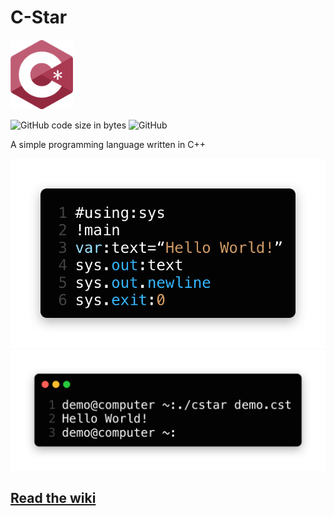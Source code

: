 # C-Star
<img src="https://github.com/awesomelewis2007/C-Star/blob/main/Logos/Logo.png" width=100>

![GitHub code size in bytes](https://img.shields.io/github/languages/code-size/awesomelewis2007/C-star?label=Code%20size)
![GitHub](https://img.shields.io/github/license/awesomelewis2007/C-star?color=blue)

A simple programming language written in C++

![](https://raw.githubusercontent.com/awesomelewis2007/C-Star/main/Screenshots/IMG_1389.png)
![](https://raw.githubusercontent.com/awesomelewis2007/C-Star/main/Screenshots/IMG_1390.png)

## [Read the wiki](https://github.com/awesomelewis2007/C-Star/wiki)
